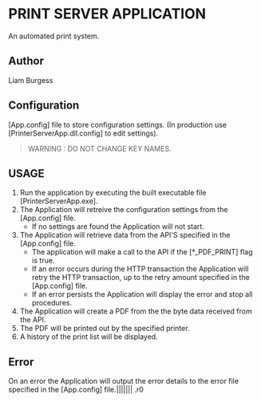 # PRINT SERVER APPLICATION
An automated print system.

## Author
Liam Burgess

## Configuration
[App.config] file to store configuration settings. 
(In production use [PrinterServerApp.dll.config] to edit settings).
>WARNING : DO NOT CHANGE KEY NAMES.

## USAGE
1. Run the application by executing the built executable file [PrinterServerApp.exe].
2. The Application will retreive the configuration settings from the [App.config] file.
	* If no settings are found the Application will not start.
3. The Application will retrieve data from the API'S specified in the [App.config] file.
	* The application will make a call to the API if the [*_PDF_PRINT] flag is true.
	* If an error occurs during the HTTP transaction the Application will retry the HTTP transaction, up to the retry amount specified in the [App.config] file.
	* If an error persists the Application will display the error and stop all procedures.
4. The Application will create a PDF from the the byte data received from the API.
5. The PDF will be printed out by the specified printer.
6. A history of the print list will be displayed.

## Error
On an error the Application will output the error details to the error file specified in the [App.config] file.||||||| .r0
